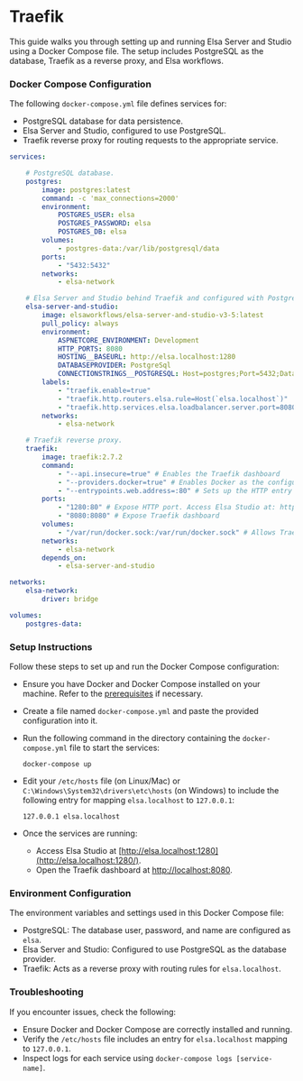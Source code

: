 # Traefik

This guide walks you through setting up and running Elsa Server and Studio using a Docker Compose file. The setup includes PostgreSQL as the database, Traefik as a reverse proxy, and Elsa workflows.

### Docker Compose Configuration﻿ <a href="#docker-compose-config" id="docker-compose-config"></a>

The following `docker-compose.yml` file defines services for:

* PostgreSQL database for data persistence.
* Elsa Server and Studio, configured to use PostgreSQL.
* Traefik reverse proxy for routing requests to the appropriate service.

```yaml
services:

    # PostgreSQL database.
    postgres:
        image: postgres:latest
        command: -c 'max_connections=2000'
        environment:
            POSTGRES_USER: elsa
            POSTGRES_PASSWORD: elsa
            POSTGRES_DB: elsa
        volumes:
            - postgres-data:/var/lib/postgresql/data
        ports:
            - "5432:5432"
        networks:
            - elsa-network

    # Elsa Server and Studio behind Traefik and configured with PostgreSQL.
    elsa-server-and-studio:
        image: elsaworkflows/elsa-server-and-studio-v3-5:latest
        pull_policy: always
        environment:
            ASPNETCORE_ENVIRONMENT: Development
            HTTP_PORTS: 8080
            HOSTING__BASEURL: http://elsa.localhost:1280
            DATABASEPROVIDER: PostgreSql
            CONNECTIONSTRINGS__POSTGRESQL: Host=postgres;Port=5432;Database=elsa;Username=elsa;Password=elsa
        labels:
            - "traefik.enable=true"
            - "traefik.http.routers.elsa.rule=Host(`elsa.localhost`)"
            - "traefik.http.services.elsa.loadbalancer.server.port=8080"
        networks:
            - elsa-network

    # Traefik reverse proxy.
    traefik:
        image: traefik:2.7.2
        command:
            - "--api.insecure=true" # Enables the Traefik dashboard
            - "--providers.docker=true" # Enables Docker as the configuration source
            - "--entrypoints.web.address=:80" # Sets up the HTTP entry point on port 80
        ports:
            - "1280:80" # Expose HTTP port. Access Elsa Studio at: http://elsa.localhost:1280/
            - "8080:8080" # Expose Traefik dashboard
        volumes:
            - "/var/run/docker.sock:/var/run/docker.sock" # Allows Traefik to communicate with the Docker daemon
        networks:
            - elsa-network
        depends_on:
            - elsa-server-and-studio

networks:
    elsa-network:
        driver: bridge

volumes:
    postgres-data:
```

### Setup Instructions﻿ <a href="#setup-instructions" id="setup-instructions"></a>

Follow these steps to set up and run the Docker Compose configuration:

* Ensure you have Docker and Docker Compose installed on your machine. Refer to the [prerequisites](https://elsa-workflows.github.io/elsa-documentation/prerequisites.html#docker) if necessary.
* Create a file named `docker-compose.yml` and paste the provided configuration into it.
*   Run the following command in the directory containing the `docker-compose.yml` file to start the services:

    ```
    docker-compose up
    ```
*   Edit your `/etc/hosts` file (on Linux/Mac) or `C:\Windows\System32\drivers\etc\hosts` (on Windows) to include the following entry for mapping `elsa.localhost` to `127.0.0.1`:

    ```
    127.0.0.1 elsa.localhost
    ```
* Once the services are running:
  * Access Elsa Studio at [http://elsa.localhost:1280](http://elsa.localhost:1280/).
  * Open the Traefik dashboard at [http://localhost:8080](http://localhost:8080/).

### Environment Configuration﻿ <a href="#env-configuration" id="env-configuration"></a>

The environment variables and settings used in this Docker Compose file:

* PostgreSQL: The database user, password, and name are configured as `elsa`.
* Elsa Server and Studio: Configured to use PostgreSQL as the database provider.
* Traefik: Acts as a reverse proxy with routing rules for `elsa.localhost`.

### Troubleshooting﻿ <a href="#troubleshooting" id="troubleshooting"></a>

If you encounter issues, check the following:

* Ensure Docker and Docker Compose are correctly installed and running.
* Verify the `/etc/hosts` file includes an entry for `elsa.localhost` mapping to `127.0.0.1`.
* Inspect logs for each service using `docker-compose logs [service-name]`.
